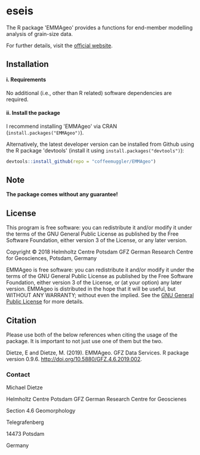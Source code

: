 # eseis

The R package 'EMMAgeo' provides a functions for end-member modelling analysis of grain-size data.

For further details, visit the  [official website](http://micha-dietze.de/pages/emmageo.html).

## Installation

#### i. Requirements

No additional (i.e., other than R related) software dependencies are required.

#### ii. Install the package

I recommend installing 'EMMAgeo' via CRAN (`install.packages("EMMAgeo")`).

Alternatively, the latest developer version can be installed from Github using the R package 'devtools' (install it using `install.packages("devtools")`):

```r
devtools::install_github(repo = "coffeemuggler/EMMAgeo")
```

## Note

**The package comes without any guarantee!**

## License

This program is free software: you can redistribute it and/or modify
it under the terms of the GNU General Public License as published by
the Free Software Foundation, either version 3 of the License, or
any later version.

Copyright © 2018 Helmholtz Centre Potsdam GFZ German Research Centre for Geosciences, Potsdam, Germany

EMMAgeo is free software: you can redistribute it and/or modify it under the terms of the GNU General Public License as published by the Free Software Foundation, either version 3 of the License, or (at your option) any later version. EMMAgeo is distributed in the hope that it will be useful, but WITHOUT ANY WARRANTY; without even the implied. See the [GNU General Public License](https://github.com/coffeemuggler/EMMAgeo/blob/master/LICENSE.txt) for more details.

## Citation

Please use both of the below references when citing the usage of the package. It is important to not just use one of them but the two.

Dietze, E and Dietze, M. (2019). EMMAgeo. GFZ Data Services. R package version 0.9.6. http://doi.org/10.5880/GFZ.4.6.2019.002.

### Contact

Michael Dietze 


Helmholtz Centre Potsdam GFZ German Research Centre for Geoscienes 

Section 4.6 Geomorphology

Telegrafenberg

14473 Potsdam

Germany